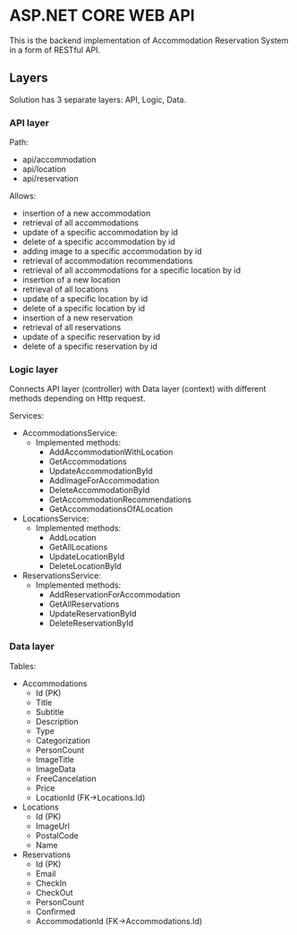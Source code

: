 # ASP.NET CORE WEB API

This is the backend implementation of Accommodation Reservation System in a form of RESTful API.

## Layers
Solution has 3 separate layers: API, Logic, Data.

### API layer
Path: 
  - api/accommodation
  - api/location
  - api/reservation

Allows: 
  - insertion of a new accommodation
  - retrieval of all accommodations
  - update of a specific accommodation by id
  - delete of a specific accommodation by id
  - adding image to a specific accommodation by id
  - retrieval of accommodation recommendations
  - retrieval of all accommodations for a specific location by id
  - insertion of a new location
  - retrieval of all locations
  - update of a specific location by id
  - delete of a specific location by id
  - insertion of a new reservation
  - retrieval of all reservations
  - update of a specific reservation by id
  - delete of a specific reservation by id

### Logic layer
Connects API layer (controller) with Data layer (context) with different methods depending on Http request.

Services:
  - AccommodationsService:
    - Implemented methods:
      - AddAccommodationWithLocation
      - GetAccommodations
      - UpdateAccommodationById
      - AddImageForAccommodation
      - DeleteAccommodationById
      - GetAccommodationRecommendations
      - GetAccommodationsOfALocation
  - LocationsService:
    - Implemented methods:
      - AddLocation
      - GetAllLocations
      - UpdateLocationById
      - DeleteLocationById
  - ReservationsService:
    - Implemented methods:
      - AddReservationForAccommodation
      - GetAllReservations
      - UpdateReservationById
      - DeleteReservationById

### Data layer

Tables:
  - Accommodations
    - Id (PK)
    - Title
    - Subtitle
    - Description
    - Type
    - Categorization
    - PersonCount
    - ImageTitle
    - ImageData
    - FreeCancelation
    - Price
    - LocationId (FK->Locations.Id)
  - Locations
    - Id (PK)
    - ImageUrl
    - PostalCode
    - Name
  - Reservations
    - Id (PK)
    - Email
    - CheckIn
    - CheckOut
    - PersonCount
    - Confirmed
    - AccommodationId (FK->Accommodations.Id)
